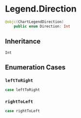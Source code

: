 # Legend.Direction

``` swift
@objc(ChartLegendDirection)
    public enum Direction: Int
```

## Inheritance

`Int`

## Enumeration Cases

### `leftToRight`

``` swift
case leftToRight
```

### `rightToLeft`

``` swift
case rightToLeft
```
